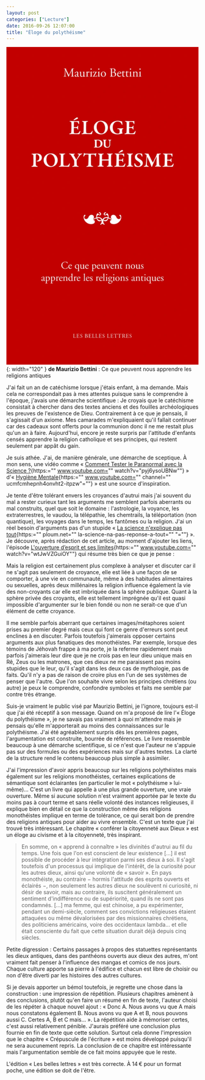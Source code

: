 ```yaml
---
layout: post
categories: ["Lecture"]
date: 2016-09-26 12:07:00
title: "Éloge du polythéisme"
---
```


![couverture](/assets/images/couv_lecture/eloge_polytheisme.webp){: width="120" } **de Maurizio Bettini** : Ce
que peuvent nous apprendre les religions antiques

J'ai fait un an de catéchisme lorsque j'étais enfant, à ma demande. Mais
cela ne correspondait pas à mes attentes puisque sans le comprendre à
l'époque, j'avais une démarche scientifique : Je croyais que le
catéchisme consistait à chercher dans des textes anciens et des fouilles
archéologiques les preuves de l'existence de Dieu. Contrairement à ce
que je pensais, il s'agissait d'un axiome. Mes camarades m'expliquaient
qu'il fallait continuer car des cadeaux sont offerts pour la communion
donc il ne me restait plus qu'un an à faire. Aujourd'hui, encore je
reste surpris par l'attitude d'enfants censés apprendre la religion
catholique et ses principes, qui restent seulement par appât du gain.

Je suis athée. J'ai, de manière générale, une démarche de sceptique. À
mon sens, une vidéo comme « [Comment Tester le Paranormal avec la
Science ?](){https:="" www.youtube.com="" watch?v="pyj6ysoUBNw""} »
d'« [Hygiène Mentale](){https:="" www.youtube.com="" channel=""
ucmfcmhepnh4onvht2-itpzw"=""} » est une source d'inspiration.

Je tente d'être tolérant envers les croyances d'autrui mais j'ai souvent
du mal a rester curieux tant les arguments me semblent parfois aberrants
ou mal construits, quel que soit le domaine : l'astrologie, la voyance,
les extraterrestres, le vaudou, la télépathie, les chemtrails, la
téléportation (non quantique), les voyages dans le temps, les fantômes
ou la religion. J'ai un réel besoin d'arguments pas d'un stupide « [La
science n'explique pas tout](){https:="" ploum.net=""
la-science-na-pas-reponse-a-tout="" "=""} ». Je découvre, après
rédaction de cet article, au moment d'ajouter les liens, l'épisode
[L'ouverture d’esprit et ses limites](){https:="" www.youtube.com=""
watch?v="wtJwVZGuiOY""} qui résume très bien ce que je pense :

Mais la religion est certainement plus complexe à analyser et discuter
car il ne s'agit pas seulement de croyance, elle est liée à une façon de
se comporter, à une vie en communauté, même à des habitudes alimentaires
ou sexuelles, après deux millénaires la religion influence également la
vie des non-croyants car elle est imbriquée dans la sphère publique.
Quant à la sphère privée des croyants, elle est tellement imprégnée
qu'il est quasi impossible d'argumenter sur le bien fondé ou non ne
serait-ce que d'un élément de cette croyance.

Il me semble parfois aberrant que certaines images/métaphores soient
prises au premier degré mais ceux qui font ce genre d'erreurs sont peut
enclines à en discuter. Parfois toutefois j'aimerais opposer certains
arguments aux plus fanatiques des monothéistes. Par exemple, lorsque des
témoins de Jéhovah frappe à ma porte, je la referme rapidement mais
parfois j'aimerais leur dire que je ne crois pas en leur dieu unique
mais en Rê, Zeus ou les matrones, que ces dieux ne me paraissent pas
moins stupides que le leur, qu'il s'agit dans les deux cas de
mythologie, pas de faits. Qu'il n'y a pas de raison de croire plus en
l'un de ses systèmes de penser que l'autre. Que l'on souhaite vivre
selon les principes chrétiens (ou autre) je peux le comprendre,
confondre symboles et faits me semble par contre très étrange.

Suis-je vraiment le public visé par Maurizio Bettini, je l'ignore,
toujours est-il que j'ai été réceptif à son message. Quand on m'a
proposé de lire l'« Éloge du polythéisme », je ne savais pas vraiment à
quoi m'attendre mais je pensais qu'elle m'apporterait au moins des
connaissances sur le polythéisme. J'ai été agréablement surpris dès les
premières pages, l'argumentation est construite, bourrée de références.
Le livre ressemble beaucoup à une démarche scientifique, si ce n'est que
l'auteur ne s'appuie pas sur des formules ou des expériences mais sur
d'autres textes. La clarté de la structure rend le contenu beaucoup plus
simple à assimiler.

J'ai l'impression d'avoir appris beaucoup sur les religions polythéistes
mais également sur les religions monothéistes, certaines explications de
sémantique sont éclairantes (en particulier le mot « polythéisme »
lui-même)… C'est un livre qui appelle à une plus grande ouverture, une
vraie ouverture. Même si aucune solution n'est vraiment apportée par le
texte du moins pas à court terme et sans réelle volonté des instances
religieuses, il explique bien en détail ce que la construction même des
religions monothéistes implique en terme de tolérance, ce qui serait bon
de prendre des religions antiques pour aider au vivre ensemble. C'est un
texte que j'ai trouvé très intéressant. Le chapitre « conférer la
citoyenneté aux Dieux » est un éloge au civisme et à la citoyenneté,
très inspirant.

> En somme, on « apprend à connaître » les divinités d'autrui au fil du
> temps. Une fois que l'on est conscient de leur existence \[…\] il
> est possible de procéder à leur intégration parmi ses dieux à soi. Il
> s'agit toutefois d'un processus qui implique de l'intérêt, de la
> curiosité pour les autres dieux, ainsi qu'une volonté de « savoir ».
> En pays monothéiste, au contraire − hormis l'attitude des esprits
> ouverts et éclairés −, non seulement les autres dieux ne soulèvent ni
> curiosité, ni désir de savoir, mais au contraire, ils suscitent
> généralement un sentiment d'indifférence ou de supériorité, quand ils
> ne sont pas condamnés. \[…\] ma femme, qui est chinoise, a pu
> expérimenter, pendant un demi-siècle, comment ses convictions
> religieuses étaient attaquées ou même dévalorisées par des
> missionnaires chrétiens, des politiciens américains, voire des
> occidentaux lambda… et elle était consciente du fait que cette
> situation durait déjà depuis cinq siècles.

Petite digression : Certains passages à propos des statuettes
représentants les dieux antiques, dans des panthéons ouverts aux dieux
des autres, m'ont vraiment fait penser à l'influence des mangas et
comics de nos jours. Chaque culture apporte sa pierre à l'édifice et
chacun est libre de choisir ou non d'être diverti par les histoires des
autres cultures.

Si je devais apporter un bémol toutefois, je regrette une chose dans la
construction : une impression de répétition. Plusieurs chapitres amènent
à des conclusions, plutôt qu'en faire un résumé en fin de texte,
l'auteur choisi de les répéter à chaque nouvel ajout : « Donc A. Nous
avons vu que A mais nous constatons également B. Nous avons vu que A et
B, nous pouvons aussi C. Certes A, B et C mais… ». La répétition aide
à mémoriser certes, c'est aussi relativement pénible. J'aurais préféré
une conclusion plus fournie en fin de texte que cette solution. Surtout
cela donne l'impression que le chapitre « Crépuscule de l'écriture » est
moins développé puisqu'il ne sera aucunement repris. La conclusion de ce
chapitre est intéressante mais l'argumentation semble de ce fait moins
appuyée que le reste.

L'édition « Les belles lettres » est très correcte. À 14 € pour un
format poche, une édition se doit de l'être.



